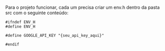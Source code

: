 Para o projeto funcionar, cada um precisa criar um env.h dentro da pasta src com o seguinte conteúdo:

```
#ifndef ENV_H
#define ENV_H

#define GOOGLE_API_KEY "{seu_api_key_aqui}"

#endif
```